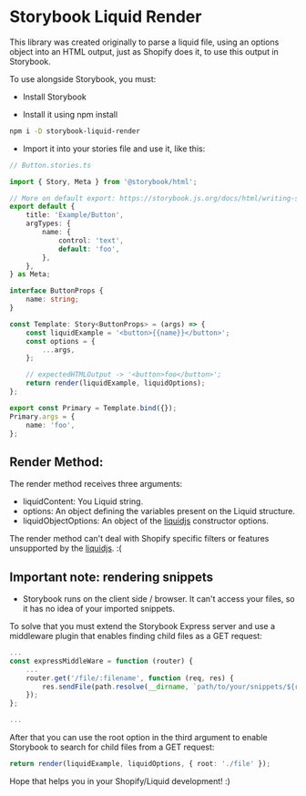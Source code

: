 # Storybook Liquid Render

This library was created originally to parse a liquid file, using an options object into an HTML output, just as Shopify does it, to use this output in Storybook.

To use alongside Storybook, you must:

-   Install Storybook

-   Install it using npm install

```sh
npm i -D storybook-liquid-render
```

-   Import it into your stories file and use it, like this:

```typescript
// Button.stories.ts

import { Story, Meta } from '@storybook/html';

// More on default export: https://storybook.js.org/docs/html/writing-stories/introduction#default-export
export default {
    title: 'Example/Button',
    argTypes: {
        name: {
            control: 'text',
            default: 'foo',
        },
    },
} as Meta;

interface ButtonProps {
    name: string;
}

const Template: Story<ButtonProps> = (args) => {
    const liquidExample = '<button>{{name}}</button>';
    const options = {
        ...args,
    };

    // expectedHTMLOutput -> '<button>foo</button>';
    return render(liquidExample, liquidOptions);
};

export const Primary = Template.bind({});
Primary.args = {
    name: 'foo',
};
```

## Render Method:

The render method receives three arguments:

-   liquidContent: You Liquid string.
-   options: An object defining the variables present on the Liquid structure.
-   liquidObjectOptions: An object of the [liquidjs](https://github.com/harttle/liquidjs) constructor options.

The render method can't deal with Shopify specific filters or features unsupported by the [liquidjs](https://github.com/harttle/liquidjs). :(

## Important note: rendering snippets

-   Storybook runs on the client side / browser. It can't access your files, so it has no idea of your imported snippets.

To solve that you must extend the Storybook Express server and use a middleware plugin that enables finding child files as a GET request:

```javascript
...
const expressMiddleWare = function (router) {
    ...
    router.get('/file/:filename', function (req, res) {
        res.sendFile(path.resolve(__dirname, `path/to/your/snippets/${req.params.filename}.liquid`));
    });
};

...
```

After that you can use the root option in the third argument to enable Storybook to search for child files from a GET request:

```typescript
return render(liquidExample, liquidOptions, { root: './file' });
```

Hope that helps you in your Shopify/Liquid development! :)
